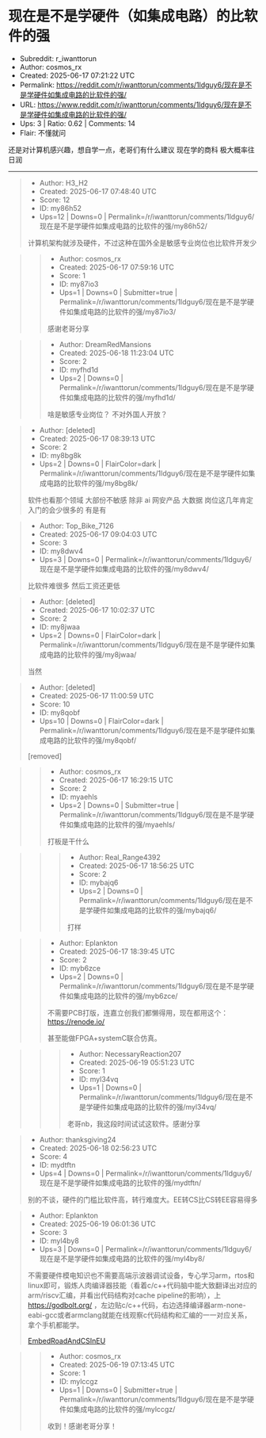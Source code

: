 # 现在是不是学硬件（如集成电路）的比软件的强

- Subreddit: r_iwanttorun
- Author: cosmos_rx
- Created: 2025-06-17 07:21:22 UTC
- Permalink: https://reddit.com/r/iwanttorun/comments/1ldguy6/现在是不是学硬件如集成电路的比软件的强/
- URL: https://www.reddit.com/r/iwanttorun/comments/1ldguy6/现在是不是学硬件如集成电路的比软件的强/
- Ups: 3 | Ratio: 0.62 | Comments: 14
- Flair: 不懂就问


还是对计算机感兴趣，想自学一点，老哥们有什么建议 现在学的商科
极大概率往日润


---

> - Author: H3_H2
> - Created: 2025-06-17 07:48:40 UTC
> - Score: 12
> - ID: my86h52
> - Ups=12 | Downs=0 | Permalink=/r/iwanttorun/comments/1ldguy6/现在是不是学硬件如集成电路的比软件的强/my86h52/
>
> 计算机架构就涉及硬件，不过这种在国外全是敏感专业岗位也比软件开发少

>> - Author: cosmos_rx
>> - Created: 2025-06-17 07:59:16 UTC
>> - Score: 1
>> - ID: my87io3
>> - Ups=1 | Downs=0 | Submitter=true | Permalink=/r/iwanttorun/comments/1ldguy6/现在是不是学硬件如集成电路的比软件的强/my87io3/
>>
>> 感谢老哥分享

>> - Author: DreamRedMansions
>> - Created: 2025-06-18 11:23:04 UTC
>> - Score: 2
>> - ID: myfhd1d
>> - Ups=2 | Downs=0 | Permalink=/r/iwanttorun/comments/1ldguy6/现在是不是学硬件如集成电路的比软件的强/myfhd1d/
>>
>> 啥是敏感专业岗位？ 不对外国人开放？

> - Author: [deleted]
> - Created: 2025-06-17 08:39:13 UTC
> - Score: 2
> - ID: my8bg8k
> - Ups=2 | Downs=0 | FlairColor=dark | Permalink=/r/iwanttorun/comments/1ldguy6/现在是不是学硬件如集成电路的比软件的强/my8bg8k/
>
> 软件也看那个领域 大部份不敏感 除非 ai 网安产品 大数据  岗位这几年肯定入门的会少很多的 有是有

> - Author: Top_Bike_7126
> - Created: 2025-06-17 09:04:03 UTC
> - Score: 3
> - ID: my8dwv4
> - Ups=3 | Downs=0 | Permalink=/r/iwanttorun/comments/1ldguy6/现在是不是学硬件如集成电路的比软件的强/my8dwv4/
>
> 比软件难很多 然后工资还更低

> - Author: [deleted]
> - Created: 2025-06-17 10:02:37 UTC
> - Score: 2
> - ID: my8jwaa
> - Ups=2 | Downs=0 | FlairColor=dark | Permalink=/r/iwanttorun/comments/1ldguy6/现在是不是学硬件如集成电路的比软件的强/my8jwaa/
>
> 当然

> - Author: [deleted]
> - Created: 2025-06-17 11:00:59 UTC
> - Score: 10
> - ID: my8qobf
> - Ups=10 | Downs=0 | FlairColor=dark | Permalink=/r/iwanttorun/comments/1ldguy6/现在是不是学硬件如集成电路的比软件的强/my8qobf/
>
> [removed]

>> - Author: cosmos_rx
>> - Created: 2025-06-17 16:29:15 UTC
>> - Score: 2
>> - ID: myaehls
>> - Ups=2 | Downs=0 | Submitter=true | Permalink=/r/iwanttorun/comments/1ldguy6/现在是不是学硬件如集成电路的比软件的强/myaehls/
>>
>> 打板是干什么

>>> - Author: Real_Range4392
>>> - Created: 2025-06-17 18:56:25 UTC
>>> - Score: 2
>>> - ID: mybajq6
>>> - Ups=2 | Downs=0 | Permalink=/r/iwanttorun/comments/1ldguy6/现在是不是学硬件如集成电路的比软件的强/mybajq6/
>>>
>>> 打样

>> - Author: Eplankton
>> - Created: 2025-06-17 18:39:45 UTC
>> - Score: 2
>> - ID: myb6zce
>> - Ups=2 | Downs=0 | Permalink=/r/iwanttorun/comments/1ldguy6/现在是不是学硬件如集成电路的比软件的强/myb6zce/
>>
>> 不需要PCB打版，连嘉立创我们都懒得用，现在都用这个：https://renode.io/
>> 
>> 甚至能做FPGA+systemC联合仿真。

>>> - Author: NecessaryReaction207
>>> - Created: 2025-06-19 05:51:23 UTC
>>> - Score: 1
>>> - ID: myl34vq
>>> - Ups=1 | Downs=0 | Permalink=/r/iwanttorun/comments/1ldguy6/现在是不是学硬件如集成电路的比软件的强/myl34vq/
>>>
>>> 老哥nb，我这段时间试试这软件。感谢分享

> - Author: thanksgiving24
> - Created: 2025-06-18 02:56:23 UTC
> - Score: 4
> - ID: mydtftn
> - Ups=4 | Downs=0 | Permalink=/r/iwanttorun/comments/1ldguy6/现在是不是学硬件如集成电路的比软件的强/mydtftn/
>
> 别的不谈，硬件的门槛比软件高，转行难度大。EE转CS比CS转EE容易得多

> - Author: Eplankton
> - Created: 2025-06-19 06:01:36 UTC
> - Score: 3
> - ID: myl4by8
> - Ups=3 | Downs=0 | Permalink=/r/iwanttorun/comments/1ldguy6/现在是不是学硬件如集成电路的比软件的强/myl4by8/
>
> 不需要硬件模电知识也不需要高端示波器调试设备，专心学习arm，rtos和linux即可，锻炼人肉编译器技能（看着c/c++代码脑中能大致翻译出对应的arm/riscv汇编，并看出代码结构对cache pipeline的影响），上 https://godbolt.org/ ，左边贴c/c++代码，右边选择编译器arm-none-eabi-gcc或者armclang就能在线观察c代码结构和汇编的一一对应关系，拿个手机都能学。
> 
> [EmbedRoadAndCSInEU](https://github.com/Eplankton/EmbedRoadAndCSInEU)

>> - Author: cosmos_rx
>> - Created: 2025-06-19 07:13:45 UTC
>> - Score: 1
>> - ID: mylccgz
>> - Ups=1 | Downs=0 | Submitter=true | Permalink=/r/iwanttorun/comments/1ldguy6/现在是不是学硬件如集成电路的比软件的强/mylccgz/
>>
>> 收到！感谢老哥分享！

